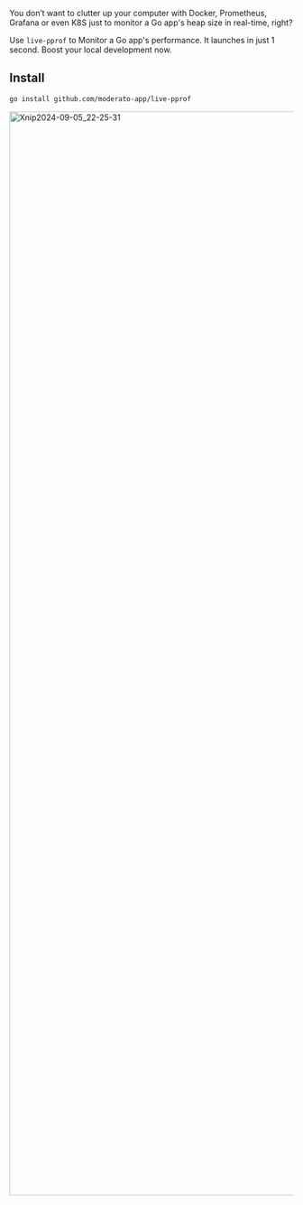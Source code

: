 You don’t want to clutter up your computer with Docker, Prometheus, Grafana or even K8S just to monitor a Go app's heap size in real-time, right?

Use `live-pprof` to Monitor a Go app's performance. It launches in just 1 second. Boost your local development now.

## Install
```bash
go install github.com/moderato-app/live-pprof
```

<img width="1920" alt="Xnip2024-09-05_22-25-31" src="https://github.com/user-attachments/assets/fee917b2-8bc6-47e5-8b18-47bd56c545a5">
